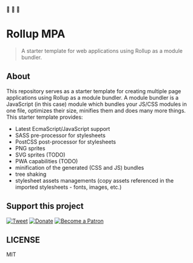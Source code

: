 :construction: :construction: :construction:

# Rollup MPA

> A starter template for web applications using Rollup as a module bundler.

## About

This repository serves as a starter template for creating multiple page applications using Rollup as a module bundler.
A module bundler is a JavaScript (in this case) module which bundles your JS/CSS modules in one file, optimizes their size, minifies them and does many more things.
This starter template provides:
- Latest EcmaScript/JavaScript support
- SASS pre-processor for stylesheets
- PostCSS post-processor for stylesheets
- PNG sprites
- SVG sprites (TODO)
- PWA capabilities (TODO)
- minification of the generated (CSS and JS) bundles
- tree shaking
- stylesheet assets managements (copy assets referenced in the imported stylesheets - fonts, images, etc.)

## Support this project

[![Tweet](https://img.shields.io/badge/Tweet-Share_this_repository-blue.svg?style=flat-square&logo=twitter&color=38A1F3)](https://twitter.com/intent/tweet?text=Checkout%20this%20awesome%20software%20project%3A&url=https%3A%2F%2Fgithub.com%2Fscriptex%2Frollup-template&via=scriptexbg&hashtags=software%2Cgithub%2Ccode%2Cawesome)
[![Donate](https://img.shields.io/badge/Donate-Support_me_on_PayPal-blue.svg?style=flat-square&logo=paypal&color=222d65)](https://www.paypal.me/scriptex)
[![Become a Patron](https://img.shields.io/badge/Become_Patron-Support_me_on_Patreon-blue.svg?style=flat-square&logo=patreon&color=e64413)](https://www.patreon.com/atanas)

## LICENSE

MIT
